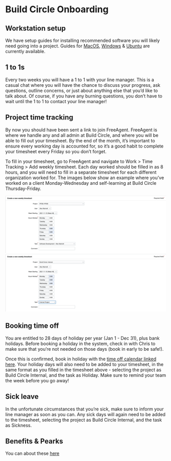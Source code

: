 # Build Circle Onboarding

## Workstation setup

We have setup guides for installing recommended software you will likely need going into a project. Guides for [MacOS](https://github.com/BuildCircle/onboarding/blob/master/workstation/mac.md), [Windows](https://github.com/BuildCircle/onboarding/blob/master/workstation/windows10.md) & [Ubuntu](https://github.com/BuildCircle/onboarding/blob/master/workstation/ubuntu.md) are currently available.

## 1 to 1s
Every two weeks you will have a 1 to 1 with your line manager. This is a casual chat where you will have the chance to discuss your progress, ask questions, outline concerns, or just about anything else that you’d like to talk about. Of course, if you have any burning questions, you don’t have to wait until the 1 to 1 to contact your line manager!

## Project time tracking
By now you should have been sent a link to join FreeAgent. FreeAgent is where we handle any and all admin at Build Circle, and where you will be able to fill out your timesheet. By the end of the month, it’s important to ensure every working day is accounted for, so it’s a good habit to complete your timesheet every Friday so you don’t forget.

To fill in your timesheet, go to FreeAgent and navigate to Work > Time Tracking > Add weekly timesheet. Each day worked should be filled in as 8 hours, and you will need to fill in a separate timesheet for each different organization worked for. The images below show an example where you’ve worked on a client Monday-Wednesday and self-learning at Build Circle Thursday-Friday.

![timesheet example 1](images/timesheet_1.png)
![timesheet example 2](images/timesheet_2.png)

## Booking time off

You are entitled to 28 days of holiday per year (Jan 1 - Dec 31), plus bank holidays. Before booking a holiday in the system, check in with Chris to make sure that you’re not needed on those days (book in early to be safe!). 

Once this is confirmed, book in holiday with the [time off calendar linked here](https://calendar.google.com/calendar/u/0?cid=Y19jbG9pa2o2NTNiNnFtN3FhNWsxc3Ntb2ZhMEBncm91cC5jYWxlbmRhci5nb29nbGUuY29t). Your holiday days will also need to be added to your timesheet, in the same format as you filled in the timesheet above - selecting the project as Build Circle Internal, and the task as Holiday. Make sure to remind your team the week before you go away!

## Sick leave
In the unfortunate circumstances that you’re sick, make sure to inform your line manager as soon as you can. Any sick days will again need to be added to the timesheet, selecting the project as Build Circle Internal, and the task as Sickness.

## Benefits & Pearks
You can about these [here](https://github.com/BuildCircle/onboarding/blob/main/benefits-and-perks.md)
